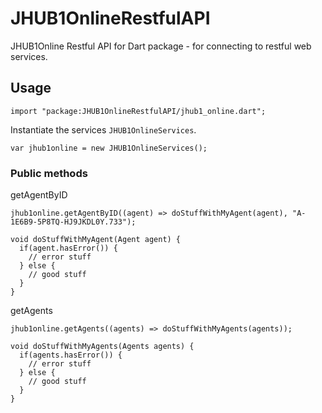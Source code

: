 # JHUB1OnlineRestfulAPI

JHUB1Online Restful API for Dart package - for connecting to restful web services.

## Usage
```
import "package:JHUB1OnlineRestfulAPI/jhub1_online.dart";
```
Instantiate the services `JHUB1OnlineServices`.
```
var jhub1online = new JHUB1OnlineServices();
```
### Public methods
 getAgentByID
 
```
jhub1online.getAgentByID((agent) => doStuffWithMyAgent(agent), "A-1E6B9-5P8TQ-HJ9JKDL0Y.733");

void doStuffWithMyAgent(Agent agent) {
  if(agent.hasError()) {
    // error stuff
  } else {
    // good stuff
  }
}
```
 getAgents
 
``` 
jhub1online.getAgents((agents) => doStuffWithMyAgents(agents));

void doStuffWithMyAgents(Agents agents) {
  if(agents.hasError()) {
    // error stuff 
  } else {
    // good stuff
  }
}
 
```
